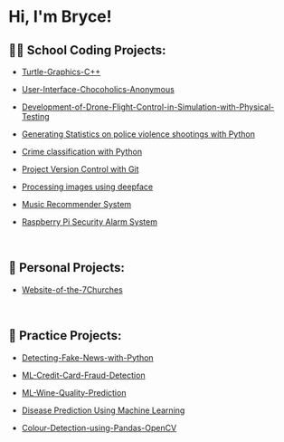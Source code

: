 <h1>Hi, I'm Bryce! </h1>

<h2>👨‍💻 School Coding Projects:</h2>

- [Turtle-Graphics-C++](https://github.com/MrBHerring/Turtle-Graphics-C-Plus-Plus)

- [User-Interface-Chocoholics-Anonymous](https://github.com/MrBHerring/User-Interface-Chocoholics-Anonymous)

- [Development-of-Drone-Flight-Control-in-Simulation-with-Physical-Testing](https://github.com/MrBHerring/Development-of-Drone-Flight-Control-in-Simulation-with-Physical-Testing)

- [Generating Statistics on police violence shootings with Python](https://github.com/MrBHerring/-Semester-long-Projects-Part-1)

- [Crime classification with Python](https://github.com/MrBHerring/-Semester-long-Projects-Part-2)

- [Project Version Control with Git](https://github.com/MrBHerring/Project1AndGit)

- [Processing images using deepface](https://github.com/MrBHerring/Datathon)

- [Music Recommender System](https://github.com/MrBHerring/MusicRecommenderSystem/tree/main)

- [Raspberry Pi Security Alarm System](https://github.com/MrBHerring/Raspberry-Pi-Security-Alarm-System)

<br>

<h2>📓 Personal Projects:</h2>

- [Website-of-the-7Churches](https://github.com/MrBHerring/7Churches)


<br>

<h2>📒 Practice Projects:</h2>

- [Detecting-Fake-News-with-Python](https://github.com/MrBHerring/Detecting-Fake-News-with-Python)

- [ML-Credit-Card-Fraud-Detection](https://github.com/MrBHerring/ML-Credit-Card-Fraud-Detection)

- [ML-Wine-Quality-Prediction](https://github.com/MrBHerring/ML-Wine-Quality-Prediction)

- [Disease Prediction Using Machine Learning](https://github.com/MrBHerring/Disease-Prediction-Using-Machine-Learning)
- [Colour-Detection-using-Pandas-OpenCV](https://github.com/MrBHerring/Colour-Detection-using-Pandas-OpenCV)







<!--

<h2>👨‍💻 Coding Projects:</h2>


<h2> Certifications</h2>



<h2>📺 Popular YouTube Videos</h2>




<h2> 🤳 Connect with me:</h2>

[<img align="left" alt="JoshMadakor | YouTube" width="22px" src="https://cdn.jsdelivr.net/npm/simple-icons@v3/icons/youtube.svg" />][youtube]
[<img align="left" alt="JoshMadakor | Twitter" width="22px" src="https://cdn.jsdelivr.net/npm/simple-icons@v3/icons/twitter.svg" />][twitter]
[<img align="left" alt="JoshMadakor | LinkedIn" width="22px" src="https://cdn.jsdelivr.net/npm/simple-icons@v3/icons/linkedin.svg" />][linkedin]
[<img align="left" alt="JoshMadakor | Instagram" width="22px" src="https://cdn.jsdelivr.net/npm/simple-icons@v3/icons/instagram.svg" />][instagram]

[twitter]: https://twitter.com/joshmadakor
[youtube]: https://www.youtube.com/c/joshmadakor
[instagram]: https://www.instagram.com/joshmadakor/
[linkedin]: https://linkedin.com/in/joshmadakor

-->

<!--
**joshmadakor1/joshmadakor1** is a ✨ _special_ ✨ repository because its `README.md` (this file) appears on your GitHub profile.

Here are some ideas to get you started:

- 🔭 I’m currently working on ...
- 🌱 I’m currently learning ...
- 👯 I’m looking to collaborate on ...
- 🤔 I’m looking for help with ...
- 💬 Ask me about ...
- 📫 How to reach me: ...
- 😄 Pronouns: ...
- ⚡ Fun fact: ...
-->
